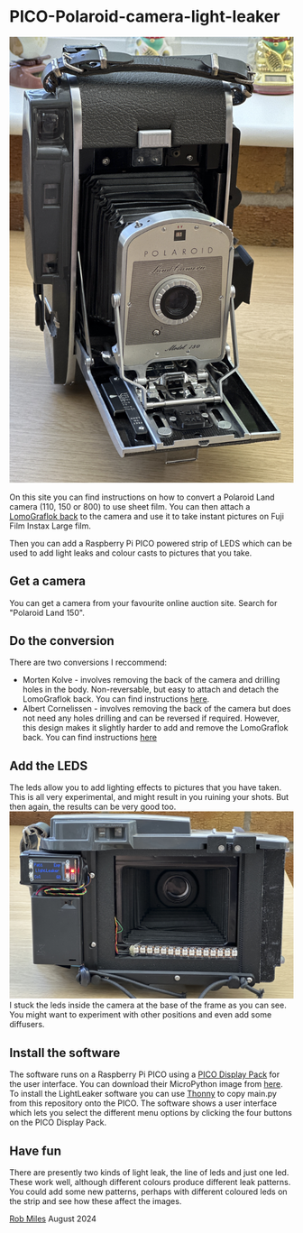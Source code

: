 # PICO-Polaroid-camera-light-leaker
![Polaroid Land Camera](images/camera.jpg)

On this site you can find instructions on how to convert a Polaroid Land camera (110, 150 or 800) to use sheet film. You can then attach a [LomoGraflok back](https://shop.lomography.com/us/lomograflok-4-5-instant-back) to the camera and use it to take instant pictures on Fuji Film Instax Large film.

Then you can add a Raspberry Pi PICO powered strip of LEDS which can be used to add light leaks and colour casts to pictures that you take. 
## Get a camera
You can get a camera from your favourite online auction site. Search for "Polaroid Land 150".
## Do the conversion
There are two conversions I reccommend:
* Morten Kolve - involves removing the back of the camera and drilling holes in the body. Non-reversable, but easy to attach and detach the LomoGraflok back. You can find instructions [here](https://film.kolve.org/darkroomdiy/polaroid-110-convert-to-4x5/).
* Albert Cornelissen - involves removing the back of the camera but does not need any holes drilling and can be reversed if required. However, this design makes it slightly harder to add and remove the LomoGraflok back. You can find instructions [here](https://cornelissen.me/writing/ph/110conversion.html)
## Add the LEDS
The leds allow you to add lighting effects to pictures that you have taken. This is all very experimental, and might result in you ruining your shots. But then again, the results can be very good too. 
![leds in the camera](images/leds.jpg)
I stuck the leds inside the camera at the base of the frame as you can see. You might want to experiment with other positions and even add some diffusers.
## Install the software
The software runs on a Raspberry Pi PICO using a [PICO Display Pack](https://shop.pimoroni.com/products/pico-display-pack) for the user interface. You can download their MicroPython image from [here](https://github.com/pimoroni/pimoroni-pico/releases). To install the LightLeaker software you can use [Thonny](https://thonny.org/) to copy main.py from this repository onto the PICO. The software shows a user interface which lets you select the different menu options by clicking the four buttons on the PICO Display Pack. 
## Have fun
There are presently two kinds of light leak, the line of leds and just one led. These work well, although different colours produce different leak patterns. You could add some new patterns, perhaps with different coloured leds on the strip and see how these affect the images. 


[Rob Miles](https://www.robmiles.com/) August 2024
